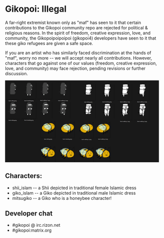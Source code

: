 # Gikopoi: Illegal
A far-right extremist known only as "maf" has seen to it that
certain contributions to the Gikopoi community repo are rejected
for political & religious reasons. In the spirit of freedom,
creative expression, love, and community, the Gikopoipoipoipoi
(gikopoi4) developers have seen to it that these giko refugees
are given a safe space.

If you are an artist who has similarly faced discrimination at
the hands of "maf", worry no more -- we will accept nearly all
contributions. However, characters that go against one of our
values (freedom, creative expression, love, and community) may
face rejection, pending revisions or further discussion.

![](family.png)

## Characters:
* shii_islam -- a Shii depicted in traditional female Islamic dress
* giko_islam -- a Giko depicted in traditional male Islamic dress
* mitsugiko -- a Giko who is a honeybee character!

## Developer chat
* #gikopoi @ irc.rizon.net
* #gikopoi:matrix.org

